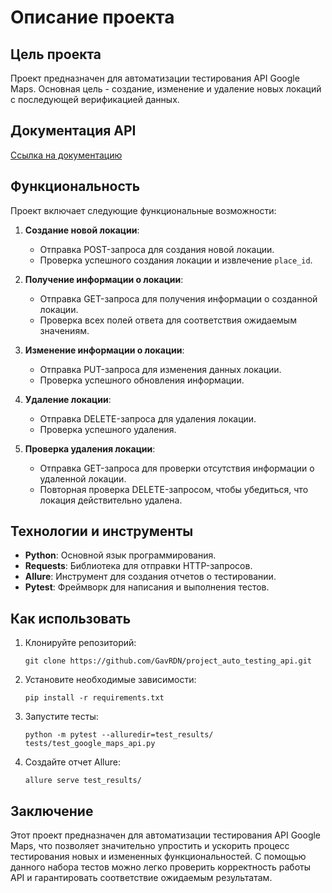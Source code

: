 # Описание проекта

## Цель проекта

Проект предназначен для автоматизации тестирования API Google Maps. Основная цель - создание, изменение и удаление новых локаций с последующей верификацией данных.

## Документация API  
[Ссылка на документацию](documentation)

## Функциональность

Проект включает следующие функциональные возможности:

1. **Создание новой локации**:
    - Отправка POST-запроса для создания новой локации.
    - Проверка успешного создания локации и извлечение `place_id`.

2. **Получение информации о локации**:
    - Отправка GET-запроса для получения информации о созданной локации.
    - Проверка всех полей ответа для соответствия ожидаемым значениям.

3. **Изменение информации о локации**:
    - Отправка PUT-запроса для изменения данных локации.
    - Проверка успешного обновления информации.

4. **Удаление локации**:
    - Отправка DELETE-запроса для удаления локации.
    - Проверка успешного удаления.

5. **Проверка удаления локации**:
    - Отправка GET-запроса для проверки отсутствия информации о удаленной локации.
    - Повторная проверка DELETE-запросом, чтобы убедиться, что локация действительно удалена.

## Технологии и инструменты

- **Python**: Основной язык программирования.
- **Requests**: Библиотека для отправки HTTP-запросов.
- **Allure**: Инструмент для создания отчетов о тестировании.
- **Pytest**: Фреймворк для написания и выполнения тестов.

## Как использовать

1. Клонируйте репозиторий:
    ```
    git clone https://github.com/GavRDN/project_auto_testing_api.git
    ```

2. Установите необходимые зависимости:
    ```
    pip install -r requirements.txt
    ```

3. Запустите тесты:
    ```
    python -m pytest --alluredir=test_results/ tests/test_google_maps_api.py
    ```

4. Создайте отчет Allure:
    ```
    allure serve test_results/
    ```

## Заключение

Этот проект предназначен для автоматизации тестирования API Google Maps, что позволяет значительно упростить и ускорить процесс тестирования новых и измененных функциональностей. С помощью данного набора тестов можно легко проверить корректность работы API и гарантировать соответствие ожидаемым результатам.

